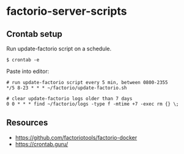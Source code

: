 # factorio-server-scripts

## Crontab setup
Run update-factorio script on a schedule.
````shell
$ crontab -e
````
Paste into editor:
````shell 
# run update-factorio script every 5 min, between 0800-2355
*/5 8-23 * * * ~/factorio/update-factorio.sh

# clear update-factorio logs older than 7 days
0 0 * * * find ~/factorio/logs -type f -mtime +7 -exec rm {} \;
````

## Resources
- https://github.com/factoriotools/factorio-docker
- https://crontab.guru/